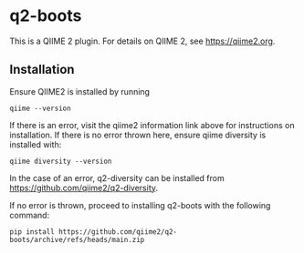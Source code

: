 # q2-boots

This is a QIIME 2 plugin. For details on QIIME 2, see https://qiime2.org.

## Installation

Ensure QIIME2 is installed by running 

```
qiime --version
```

If there is an error, visit the qiime2 information link above for instructions on installation.
If there is no error thrown here, ensure qiime diversity is installed with:

```
qiime diversity --version
```
In the case of an error, q2-diversity can be installed from https://github.com/qiime2/q2-diversity.

If no error is thrown, proceed to installing q2-boots with the following command:

```
pip install https://github.com/qiime2/q2-boots/archive/refs/heads/main.zip
```